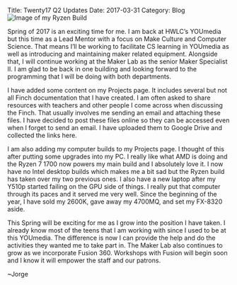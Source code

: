 Title: Twenty17 Q2 Updates
Date: 2017-03-31
Category: Blog
![Image of my Ryzen Build]({filename}/images/ryzen.jpg)

Spring of 2017 is an exciting time for me. I am back at HWLC’s YOUmedia but this time as a Lead Mentor with a focus on Make Culture and Computer Science. That means I’ll be working to facilitate CS learning in YOUmedia as well as introducing and maintaining maker related equipment. Alongside that, I will continue working at the Maker Lab as the senior Maker Specialist II. I am glad to be back in one building and looking forward to the programming that I will be doing with both departments.

I have added some content on my Projects page. It includes several but not all Finch documentation that I have created. I am often asked to share resources with teachers and other people I come across when discussing the Finch. That usually involves me sending an email and attaching these files. I have decided to post these files online so they can be accessed even when I forget to send an email. I have uploaded them to Google Drive and collected the links here.

I am also adding my computer builds to my Projects page. I thought of this after putting some upgrades into my PC. I really like what AMD is doing and the Ryzen 7 1700 now powers my main build and I absolutely love it. I now have no Intel desktop builds which makes me a bit sad but the Ryzen build has taken over my two previous ones. I also have a new laptop after my Y510p started failing on the GPU side of things. I really put that computer through its paces and it served me very well. Since the beginning of the year, I have sold my 2600K, gave away my 4700MQ, and set my FX-8320 aside.

This Spring will be exciting for me as I grow into the position I have taken. I already know most of the teens that I am working with since I used to be at this YOUmedia. The difference is now I can provide the help and do the activities they wanted me to take part in. The Maker Lab also continues to grow as we incorporate Fusion 360. Workshops with Fusion will begin soon and I know it will empower the staff and our patrons.

~Jorge